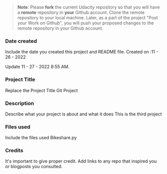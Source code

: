 >**Note**: Please **fork** the current Udacity repository so that you will have a **remote** repository in **your** Github account. Clone the remote repository to your local machine. Later, as a part of the project "Post your Work on Github", you will push your proposed changes to the remote repository in your Github account.

### Date created
Include the date you created this project and README file.
Created on :11 - 26 - 2022 

Update 11 - 27 - 2022 8:55 AM.

### Project Title
Replace the Project Title
Git Project 
### Description
Describe what your project is about and what it does
This is the third project 

### Files used
Include the files used
Bikeshare.py

### Credits
It's important to give proper credit. Add links to any repo that inspired you or blogposts you consulted.


